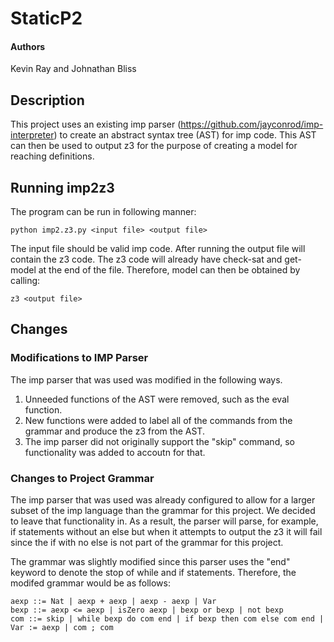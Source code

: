 # StaticP2

#### Authors
Kevin Ray and Johnathan Bliss

## Description
This project uses an existing imp parser (https://github.com/jayconrod/imp-interpreter) to create an abstract syntax tree (AST) for imp code. This AST can then be used to output z3 for the purpose of creating a model for reaching definitions.

## Running imp2z3
The program can be run in following manner:
```
python imp2.z3.py <input file> <output file>
```
The input file should be valid imp code. After running the output file will contain the z3 code. The z3 code will already have check-sat and get-model at the end of the file. Therefore, model can then be obtained by calling:
```
z3 <output file>
```
## Changes

### Modifications to IMP Parser
The imp parser that was used was modified in the following ways.
1. Unneeded functions of the AST were removed, such as the eval function.
2. New functions were added to label all of the commands from the grammar and produce the z3 from the AST.
3. The imp parser did not originally support the "skip" command, so functionality was added to accoutn for that.

### Changes to Project Grammar
The imp parser that was used was already configured to allow for a larger subset of the imp language than the grammar for this project. We decided to leave that functionality in. As a result, the parser will parse, for example, if statements without an else but when it attempts to output the z3 it will fail since the if with no else is not part of the grammar for this project.

The grammar was slightly modified since this parser uses the "end" keyword to denote the stop of while and if statements. Therefore, the modifed grammar would be as follows:

```
aexp ::= Nat | aexp + aexp | aexp - aexp | Var
bexp ::= aexp <= aexp | isZero aexp | bexp or bexp | not bexp
com ::= skip | while bexp do com end | if bexp then com else com end | Var := aexp | com ; com
```
